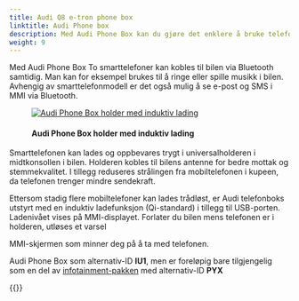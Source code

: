 ```yaml
---
title: Audi Q8 e-tron phone box
linktitle: Audi Phone box
description: Med Audi Phone Box kan du gjøre det enklere å bruke telefonen i bilen.
weight: 9
---
```

<!-- markdownlint-disable MD033 -->
Med Audi Phone Box To smarttelefoner kan kobles til bilen via Bluetooth samtidig. Man kan for eksempel brukes til å ringe eller spille
musikk i bilen. Avhengig av smarttelefonmodell er det også mulig å se e-post og SMS i MMI via Bluetooth.

<figure>
    <a href="https://media.electrichasgoneaudi.net/multimedia/models/e-tron/technology/phonebox/phonebox.jpg">
        <img src="https://media.electrichasgoneaudi.net/multimedia/models/e-tron/technology/phonebox/phoneboxs.jpg"
        alt="Audi Phone Box holder med induktiv lading" title="Audi Phone Box holder med induktiv lading">
    </a>
    <figcaption><h4>Audi Phone Box holder med induktiv lading</h4></figcaption>
</figure>

Smarttelefonen kan lades og oppbevares trygt i universalholderen i midtkonsollen i bilen. Holderen kobles til bilens antenne for bedre mottak og stemmekvalitet. I tillegg reduseres strålingen fra mobiltelefonen i kupeen, da telefonen trenger mindre sendekraft.

Ettersom stadig flere mobiltelefoner kan lades trådløst, er Audi telefonboks utstyrt med en induktiv ladefunksjon (Qi-standard) i tillegg til USB-porten. Ladenivået vises på MMI-displayet. Forlater du bilen mens telefonen er i holderen, utløses et varsel

MMI-skjermen som minner deg på å ta med telefonen.

Audi Phone Box som alternativ-ID **IU1**, men er foreløpig bare tilgjengelig som en del av [infotainment-pakken](/models/q4-e-tron/optionguide/list/#equipment-packages) med alternativ-ID **PYX**

{{<children description="true" />}}
